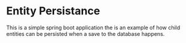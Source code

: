 # Entity Persistance

This is a simple spring boot application the is an example of how child entities can be persisted when a save to the database happens.

